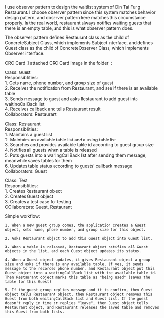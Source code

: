 I use observer pattern to design the waitlist system of Din Tai Fung Restaurant. I choose observer pattern since this system matches behavior design pattern, and observer pattern here matches this circumstance properly. In the real world, restaurant always notifies waiting guests that there is an empty table, and this is what observer pattern does.

The observer pattern defines Restaurant class as the child of ConcreteSubject Class, which implements Subject interface, and defines Guest class as the child of ConcreteObserver Class, which implements Observer interface.

CRC Card (I attached CRC Card image in the folder) :

Class: Guest <br />
Responsibilities:  <br />
	1. Gets name, phone number, and group size of guest  <br />
	2. Receives the notification from Restaurant, and see if there is an available table   <br />
	3. Sends message to guest and asks Restaurant to add guest into waitingCallBack list  <br />
	4. Receives callback and tells Restaurant result <br />
Collaborators: Restaurant 

Class: Restaurant <br />
Responsibilities:  <br />
	1. Maintains a guest list  <br />
	2. Maintains an available table list and a using table list   <br />
	3. Searches and provides available table id according to guest group size <br />
	4. Notifies all guests when a table is released  <br />
	5. Puts guests into a waitingCallBack list after sending them message, meanwhile saves tables for them  <br />
	6. Updates table status according to guests’ callback message <br />
Collaborators: Guest

Class: Test <br />
Responsibilities:   <br />
	1. Creates Restaurant object  <br />
	2. Creates Guest object  <br />
	3. Creates a test case for testing <br />
COllaborators: Guest, Restaurant
	
Simple workflow:
	
	1. When a new guest group comes, the application creates a Guest object, sets name, phone number, and group size for this object.
	
	2. Asks Restaurant object to add this Guest object into Guest list.
	
	3. When a table is released, Restaurant object notifies all Guest objects in the list, and each Guest object updates its status.
	
	4. When a Guest object updates, it gives Restaurant object a group size and asks if there is any available table. If yes, it sends message to the recorded phone number, and Restaurant object put this Guest object into a waitingCallBack list with the available table id. Then Restaurant object marks this table as "being used" (saves the table for this Guest)
	
	5. If the guest group replies message and it is confirm, then Guest object tells Restaurant object, then Restaurant object removes this Guest from both waitingCallBack list and Guest list. If the guest doesn't reply in time or replies "leave", then Guest object tells Restaurant object, and Restaurant releases the saved table and removes this Guest from both lists.
